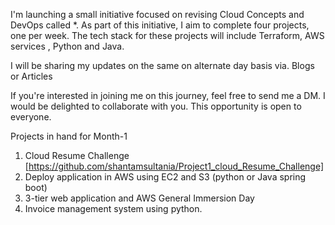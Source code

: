 I'm launching a small initiative focused on revising Cloud Concepts and DevOps called *. 
As part of this initiative, I aim to complete four projects, one per week. 
The tech stack for these projects will include  Terraform,  AWS services , Python and Java.


I will be sharing my updates on the same on alternate day basis via. Blogs or Articles 

If you're interested in joining me on this journey, feel free to send me a DM. I would be delighted to collaborate with you. This opportunity is open to everyone.

Projects in hand for Month-1
1. Cloud Resume Challenge [https://github.com/shantamsultania/Project1_cloud_Resume_Challenge]
2. Deploy application in AWS using EC2 and S3 (python or Java spring boot)
3. 3-tier web application and AWS General Immersion Day
4. Invoice management system using python.